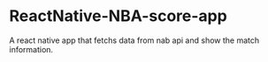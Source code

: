# ReactNative-NBA-score-app

A react native app that fetchs data from nab api and show the match information.
